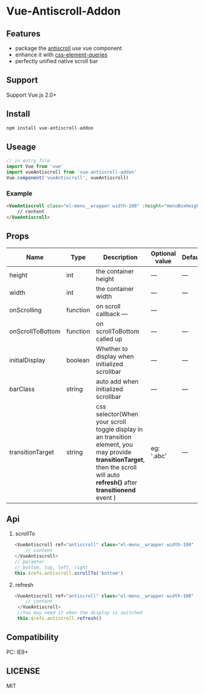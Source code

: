 # Vue-Antiscroll-Addon


## Features
+ package the [antiscroll](https://github.com/Automattic/antiscroll "antiscroll") use vue component
+ enhance it with [css-element-queries](https://github.com/marcj/css-element-queries "css-element-queries")
+ perfectly unified native scroll bar

## Support

Support Vue.js 2.0+


## Install

```javascript
npm install vue-antiscroll-addon
```

## Useage
```javascript
// in entry file
import Vue from 'vue'
import vueAntiscroll from 'vue-antiscroll-addon'
Vue.component('vueAntiscroll', vueAntiscroll)
```

### Example
```html
<VueAntiscroll class="el-menu__wrapper width-100" :height="menuBoxHeight">
    // content
</VueAntiscroll>
```

## Props

| Name    | Type    | Description   |  Optional value | Default |
| ------------- |-------| -----| ----| -------|
| height |int|the container height| —|—|
| width |int|the container width| —|—|
| onScrolling |function|on scroll callback —|—|
| onScrollToBottom |function|on scrollToBottom called up| —|—|
| initialDisplay |boolean|Whether to display when initialized scrollbar| —|—|
| barClass |string|auto add when initialized scrollbar| —|—|
| transitionTarget |string|css selector(When your scroll toggle display in an transition element, you may provide **transitionTarget**, then the scroll will auto **refresh()** after **transitionend** event )| eg: '.abc'|—|
## Api
1. scrollTo

```javascript
   <VueAntiscroll ref="antiscroll" class="el-menu__wrapper width-100" :height="menuBoxHeight">
       // content
   </VueAntiscroll>
   // paramter
   // bottom, top, left, right
   this.$refs.antiscroll.scrollTo('bottom')
```
2. refresh
```javascript
   <VueAntiscroll ref="antiscroll" class="el-menu__wrapper width-100" :height="menuBoxHeight">
       // content
    </VueAntiscroll>
    //You may need it when the display is switched
    this.$refs.antiscroll.refresh()
```
## Compatibility

PC: IE9+

## LICENSE

MIT
